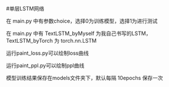 #单层LSTM网络

在 main.py 中有参数choice，选择0为训练模型，选择1为进行测试

在 main.py 中有 TextLSTM_byMyself 为我自己书写的LSTM， TextLSTM_byTorch 为 torch.nn.LSTM 

运行paint_loss.py可以绘制loss曲线

运行paint_ppl.py可以绘制ppl曲线

模型训练结果保存在models文件夹下，默认每隔 10epochs 保存一次

